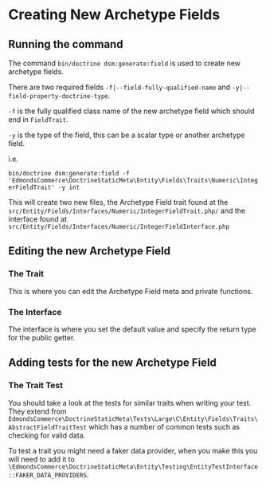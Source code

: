 # Creating New Archetype Fields

## Running the command

The command `bin/doctrine dsm:generate:field` is used to create new archetype fields.

There are two required fields `-f|--field-fully-qualified-name` and `-y|--field-property-doctrine-type`.

`-f` is the fully qualified class name of the new archetype field which should end in `FieldTrait`.

`-y` is the type of the field, this can be a scalar type or another archetype field.

i.e.

`bin/doctrine dsm:generate:field -f 'EdmondsCommerce\DoctrineStaticMeta\Entity\Fields\Traits\Numeric\IntegerFieldTrait' -y int`

This will create two new files, the Archetype Field trait found at the `src/Entity/Fields/Interfaces/Numeric/IntegerFieldTrait.php/` and the interface found at `src/Entity/Fields/Interfaces/Numeric/IntegerFieldInterface.php` 

## Editing the new Archetype Field

### The Trait

This is where you can edit the Archetype Field meta and private functions.

### The Interface

The interface is where you set the default value and specify the return type for the public getter.

## Adding tests for the new Archetype Field

### The Trait Test

You should take a look at the tests for similar traits when writing your test. They extend from `EdmondsCommerce\DoctrineStaticMeta\Tests\Large\C\Entity\Fields\Traits\AbstractFieldTraitTest` which has a number of common tests such as checking for valid data.

To test a trait you might need a faker data provider, when you make this you will need to add it to `\EdmondsCommerce\DoctrineStaticMeta\Entity\Testing\EntityTestInterface::FAKER_DATA_PROVIDERS`.